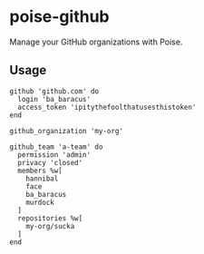 # poise-github

Manage your GitHub organizations with Poise.

## Usage

```
github 'github.com' do
  login 'ba_baracus'
  access_token 'ipitythefoolthatusesthistoken'
end

github_organization 'my-org'

github_team 'a-team' do
  permission 'admin'
  privacy 'closed'
  members %w[
    hannibal
    face
    ba_baracus
    murdock
  ]
  repositories %w[
    my-org/sucka
  ]
end
```

